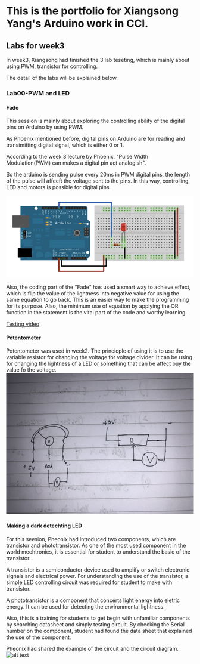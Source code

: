# This is the portfolio for Xiangsong Yang's Arduino work in CCI.

## Labs for week3

In week3, Xiangsong had finished the 3 lab teseting, which is mainly about using PWM, transistor for controlling.

The detail of the labs will be explained below.

### Lab00-PWM and LED 
#### Fade

This session is mainly about exploring the controlling ability of the digital pins on Arduino by using PWM. 

As Phoenix mentioned before, digital pins on Arduino are for reading and transimitting digital signal, which is either 0 or 1. 

According to the week 3 lecture by Phoenix, "Pulse Width Modulation(PWM) can makes a digital pin act analogish". 

So the arduino is sending pulse every 20ms in PWM digital pins, the length of the pulse will affecft the voltage sent to the pins. In this way, controlling LED and motors is possible for digital pins.

![alt text](https://github.com/xiangsong-yang/Arduino-for-CCI/blob/master/Week03/image/simplefade_bb.png?raw=true)

Also, the coding part of the "Fade" has used a smart way to achieve effect, which is flip the value of the lightness into negative value for using the same equation to go back. This is an easier way to make the programming for its purpose. Also, the minimum use of equation by applying the OR function in the statement is the vital part of the code and worthy learning.

[Testing video](https://youtu.be/kmYKmtS6u_I) 

#### Potentometer

Potentometer was used in week2. The princicple of using it is to use the variable resistor for changing the voltage for voltage divider. It can be using for changing the lightness of a LED or something that can be affect buy the value fo the voltage.
![alt text](https://github.com/xiangsong-yang/Arduino-for-CCI/blob/master/images/knob.JPG?raw=true)

#### Making a dark detechting LED

For this seesion, Pheonix had introduced two components, which are transistor and phototransistor. As one of the most used component in the world mechtronics, it is essential for student to understand the basic of the transistor. 

A transistor is a semiconductor device used to amplify or switch electronic signals and electrical power. For understanding the use of the transistor, a simple LED controlling circuit was required for student to make with transistor.

A phototransistor is a component that concerts light energy into eletric energy. It can be used for detecting the environmental lightness.

Also, this is a training for students to get begin with unfamiliar components by searching datasheet and simply testing circuit. By checking the Serial number on the component, student had found the data sheet that explained the use of the component.

Pheonix had shared the example of the circuit and the circuit diagram. 
![alt text](https://i0.wp.com/cdn.makezine.com/uploads/2014/10/wp20_schematic_w_circle-transistor.png?zoom=2&resize=719%2C421)

